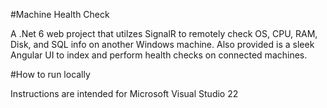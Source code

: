 #Machine Health Check

A .Net 6 web project that utilzes SignalR to remotely check OS, CPU, RAM, Disk, and SQL info on another Windows machine. Also provided is a sleek Angular UI to index and perform health checks on connected machines. 

#How to run locally

Instructions are intended for Microsoft Visual Studio 22


